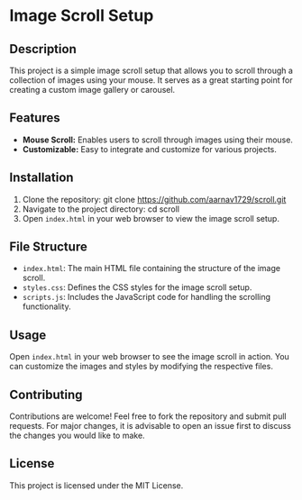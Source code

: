 # Image Scroll Setup

## Description
This project is a simple image scroll setup that allows you to scroll through a collection of images using your mouse. It serves as a great starting point for creating a custom image gallery or carousel.

## Features
- **Mouse Scroll:** Enables users to scroll through images using their mouse.
- **Customizable:** Easy to integrate and customize for various projects.

## Installation
1. Clone the repository:
   git clone https://github.com/aarnav1729/scroll.git
2. Navigate to the project directory:
   cd scroll
3. Open `index.html` in your web browser to view the image scroll setup.

## File Structure
- `index.html`: The main HTML file containing the structure of the image scroll.
- `styles.css`: Defines the CSS styles for the image scroll setup.
- `scripts.js`: Includes the JavaScript code for handling the scrolling functionality.

## Usage
Open `index.html` in your web browser to see the image scroll in action. You can customize the images and styles by modifying the respective files.

## Contributing
Contributions are welcome! Feel free to fork the repository and submit pull requests. For major changes, it is advisable to open an issue first to discuss the changes you would like to make.

## License
This project is licensed under the MIT License.
